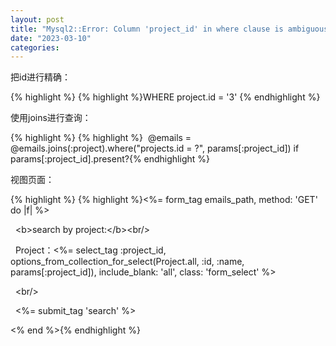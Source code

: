 ```yaml
---
layout: post
title: "Mysql2::Error: Column 'project_id' in where clause is ambiguous"
date: "2023-03-10"
categories: 
---
```

<p>把id进行精确：</p>

{% highlight %}
{% highlight %}WHERE project.id = &#39;3&#39;
{% endhighlight %}

<p>使用joins进行查询：</p>

{% highlight %}
{% highlight %}&nbsp; @emails = @emails.joins(:project).where(&quot;projects.id = ?&quot;, params[:project_id]) if params[:project_id].present?{% endhighlight %}

<p>视图页面：</p>

{% highlight %}
{% highlight %}&lt;%= form_tag emails_path, method: &#39;GET&#39; do |f| %&gt;

&nbsp; &lt;b&gt;search by project:&lt;/b&gt;&lt;br/&gt;

&nbsp; Project：&lt;%= select_tag :project_id, options_from_collection_for_select(Project.all, :id, :name, params[:project_id]), include_blank: &#39;all&#39;, class: &#39;form_select&#39; %&gt;

&nbsp; &lt;br/&gt;

&nbsp; &lt;%= submit_tag &#39;search&#39; %&gt;

&lt;% end %&gt;{% endhighlight %}

<p>&nbsp;</p>

